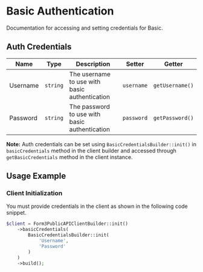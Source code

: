 
# Basic Authentication



Documentation for accessing and setting credentials for Basic.

## Auth Credentials

| Name | Type | Description | Setter | Getter |
|  --- | --- | --- | --- | --- |
| Username | `string` | The username to use with basic authentication | `username` | `getUsername()` |
| Password | `string` | The password to use with basic authentication | `password` | `getPassword()` |



**Note:** Auth credentials can be set using `BasicCredentialsBuilder::init()` in `basicCredentials` method in the client builder and accessed through `getBasicCredentials` method in the client instance.

## Usage Example

### Client Initialization

You must provide credentials in the client as shown in the following code snippet.

```php
$client = Form3PublicAPIClientBuilder::init()
    ->basicCredentials(
        BasicCredentialsBuilder::init(
            'Username',
            'Password'
        )
    )
    ->build();
```


